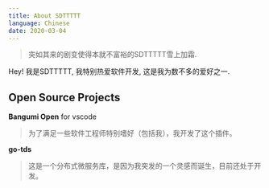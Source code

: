 ```yaml
---
title: About SDTTTTT
language: Chinese
date: 2020-03-04
---
```


> 突如其来的剧变使得本就不富裕的SDTTTTT雪上加霜.

Hey! 我是SDTTTTT, 我特别热爱软件开发, 这是我为数不多的爱好之一.

## Open Source Projects

**Bangumi Open** for vscode

> 为了满足一些软件工程师特别嗜好（包括我），我开发了这个插件。

**go-tds**

> 这是一个分布式微服务库，是因为我突发的一个灵感而诞生，目前还处于开发。